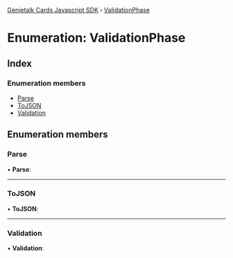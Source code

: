 [Genietalk Cards Javascript SDK](../README.md) › [ValidationPhase](validationphase.md)

# Enumeration: ValidationPhase

## Index

### Enumeration members

* [Parse](validationphase.md#parse)
* [ToJSON](validationphase.md#tojson)
* [Validation](validationphase.md#validation)

## Enumeration members

###  Parse

• **Parse**:

___

###  ToJSON

• **ToJSON**:

___

###  Validation

• **Validation**:
